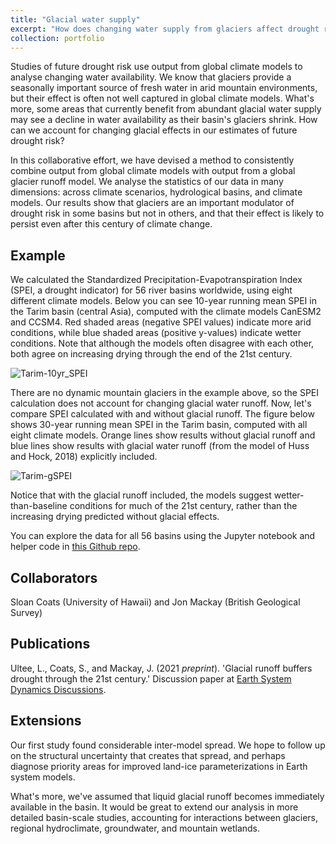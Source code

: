```yaml
---
title: "Glacial water supply"
excerpt: "How does changing water supply from glaciers affect drought risk?<br/><img src='/images/DSC_0785-resize.JPG'>"
collection: portfolio
---
```



Studies of future drought risk use output from global climate models to analyse changing water availability.  We know
that glaciers provide a seasonally important source of fresh water in arid mountain environments, but their effect is often not well
captured in global climate models.  What's more, some areas that currently benefit from abundant glacial water supply may see a decline in
water availability as their basin's glaciers shrink.  How can we account for changing glacial effects in our estimates of future drought risk?

In this collaborative effort, we have devised a method to consistently combine output from global climate models with output from a
global glacier runoff model.  We analyse the statistics of our data in many dimensions: across climate scenarios, hydrological basins, and climate models.
Our results show that glaciers are an important modulator of drought risk in some basins but not in others, and that their effect is likely to
persist even after this century of climate change.

## Example
We calculated the Standardized Precipitation-Evapotranspiration Index (SPEI, a drought indicator) for 56 river basins worldwide, using eight different climate models.  Below you can see 10-year running mean SPEI in the Tarim basin (central Asia), computed with the climate models CanESM2 and CCSM4.  Red shaded areas (negative SPEI values) indicate more arid conditions, while blue shaded areas (positive y-values) indicate wetter conditions.  Note that although the models often disagree with each other, both agree on increasing drying through the end of the 21st century.

![Tarim-10yr_SPEI](http://ehultee.github.io/images/20200219-tarim_ex_10yr.jpeg)

There are no dynamic mountain glaciers in the example above, so the SPEI calculation does not account for changing glacial water runoff.  Now, let's compare SPEI calculated with and without glacial runoff.  The figure below shows 30-year running mean SPEI in the Tarim basin, computed with all eight climate models.  Orange lines show results without glacial runoff and blue lines show results with glacial water runoff (from the model of Huss and Hock, 2018) explicitly included.

![Tarim-gSPEI](http://ehultee.github.io/images/20200219-tarim_ex_002.jpeg)
 
 Notice that with the glacial runoff included, the models suggest wetter-than-baseline conditions for much of the 21st century, rather than the increasing drying predicted without glacial effects.
 
 You can explore the data for all 56 basins using the Jupyter notebook and helper code in [this Github repo](https://github.com/ehultee/glacial-SPEI).

## Collaborators
Sloan Coats (University of Hawaii) and Jon Mackay (British Geological Survey)

## Publications
Ultee, L., Coats, S., and Mackay, J. (2021 <i>preprint</i>). 'Glacial runoff buffers drought through the 
21st century.' Discussion paper at 
<a href='https://esd.copernicus.org/preprints/esd-2021-94/'>Earth System Dynamics Discussions</a>.

## Extensions
Our first study found considerable inter-model spread.  We hope to follow up on the structural 
uncertainty that creates that spread, and perhaps diagnose priority areas for improved land-ice 
parameterizations in Earth system models.

What's more, we've assumed that liquid glacial runoff becomes immediately available in the 
basin. It would be great to extend our analysis in more detailed basin-scale studies, accounting for 
interactions between glaciers, regional hydroclimate, groundwater, and mountain wetlands.